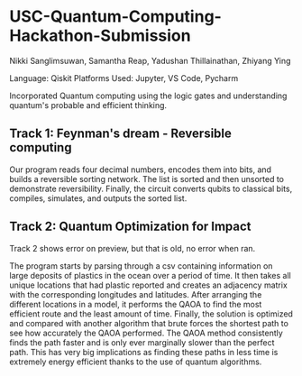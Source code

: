 # USC-Quantum-Computing-Hackathon-Submission
Nikki Sanglimsuwan, Samantha Reap, Yadushan Thillainathan, Zhiyang Ying

Language: Qiskit
Platforms Used: Jupyter, VS Code, Pycharm

Incorporated Quantum computing using the logic gates and understanding quantum's probable and efficient thinking.

Track 1: Feynman's dream - Reversible computing
-------------
Our program reads four decimal numbers, encodes them into bits, and builds a reversible sorting network. The list is sorted and then unsorted to demonstrate reversibility. Finally, the circuit converts qubits to classical bits, compiles, simulates, and outputs the sorted list.


Track 2: Quantum Optimization for Impact 
----------------------
Track 2 shows error on preview, but that is old, no error when ran.

The program starts by parsing through a csv containing information on large deposits of plastics in the ocean over a period of time. It then takes all unique locations that had plastic reported and creates an adjacency matrix with the corresponding longitudes and latitudes. After arranging the different locations in a model, it performs the QAOA to find the most efficient route and the least amount of time. Finally, the solution is optimized and compared with another algorithm that brute forces the shortest path to see how accurately the QAOA performed. The QAOA method consistently finds the path faster and is only ever marginally slower than the perfect path. This has very big implications as finding these paths in less time is extremely energy efficient thanks to the use of quantum algorithms.
